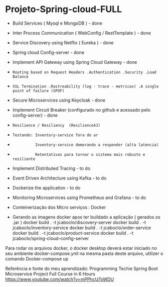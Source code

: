 # Projeto-Spring-cloud-FULL

- Build Services  ( Mysql e MongoDB )			            	  - done
- Inter Process Communication	( WebConfig / RestTemplate )      - done
- Service Discovery using Netflix  ( Eureka )    			      - done
- Spring cloud Config-server                                      - done
- Implement API Gateway using Spring Cloud Gateway		          - done
-     Routing based on Request Headers .Authentication .Security .Load Balance
-     SSL Termination .Rastreability (log - trace - metricas) .A single point of failure (SPOF)
- Secure Microservices using Keycloak					          - done
- Implement Circuit Breaker (configurado no github e acessado pelo config-server)						                  - done
-     Resilience / Resiliency  (Resilience4J)
-     Testando: Inventory-service fora do ar
-               Inventory-service demorando a responder (alta latencia)
-               Retentativas para tornar o sistema mais robusto e resiliente
- Implement Distributed Tracing						              - to do
- Event Driven Architecture using Kafka					          - to do
- Dockerize the application						                  - to do
- Monitoring Microservices using Prometheus and Grafana           - to do

- Conteinerização dos Micro serviços : Docker
- Gerando as imagens docker apos ter buildado a aplicação ( gerados os .jar )
     docker build . -t jcaboclo/discovery-server
	 docker build . -t jcaboclo/inventory-service
	 docker build . -t jcaboclo/order-service
	 docker build . -t jcaboclo/product-service
     docker build . -t jcaboclo/spring-cloud-config-server

Para rodar os arquivos docker, o docker desktop deverá estar iniciado no seu ambiente
   docker-compose.yml
   na mesma pasta deste arquivo, utilizer o comando
      Docker-compose up

Referência e fonte do meu aprendizado: Programming Techie
       Spring Boot Microservice Project Full Course in 6 Hours
             https://www.youtube.com/watch?v=mPPhcU7oWDU
